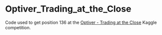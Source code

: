 # Optiver_Trading_at_the_Close

Code used to get position 136 at the [Optiver - Trading at the Close](https://www.kaggle.com/competitions/optiver-trading-at-the-close/overview) Kaggle competition.